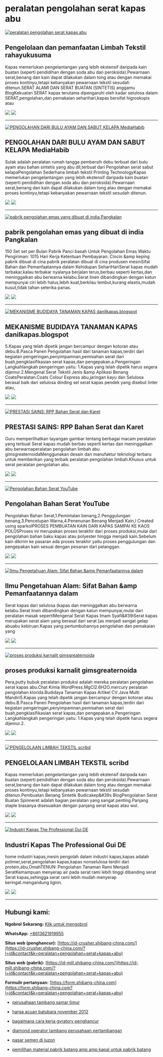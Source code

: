 # peralatan pengolahan serat kapas abu

<a href="https://swt.shibang-china.com/?l=id&img&k=peralatan+pengolahan+serat+kapas+abu" target="_blank">![peralatan pengolahan serat kapas abu](http://static.shibang-china.com/all-800x300/252.jpg)</a>

## Pengelolaan dan pemanfaatan Limbah Tekstil rahayukusuma
Kapas memerlukan pengelantangan yang lebih ekstensif daripada kain buatan (seperti pendidihan dengan soda abu dan peroksida).Pewarnaan serat,benang dan kain dapat dilakukan dalam tong atau dengan memakai proses kontinyu,tetapi kebanyakan pewarnaan tekstil sesudah ditenun.SERAT ALAMI DAN SERAT BUATAN (SINTETIS) anggamu BlogKekuatan SERAT kapas terutama dipengaruhi oleh kadar selulosa dalam SERAT,pengolahan,dan pemakaian seharihari,kapas bersifat higroskopis atau


<a href="https://whatsapp.shibangsoft.com/WhatsApp.php" target="_blank" title="WhatsApp">![](http://static.shibang-china.com/icon/whatsapp.png)</a> <a href="https://swt.shibang-china.com/?l=id&icon&k=peralatan+pengolahan+serat+kapas+abu" target="_blank">![](http://static.shibang-china.com/icon/chat-id.png)</a>

---

<a href="https://swt.shibang-china.com/?l=id&img&k=peralatan+pengolahan+serat+kapas+abu" target="_blank">![PENGOLAHAN DARI BULU AYAM DAN SABUT KELAPA MediaHabib](http://static.shibang-china.com/all-800x300/218.jpg)</a>

## PENGOLAHAN DARI BULU AYAM DAN SABUT KELAPA MediaHabib
Sulak adalah peralatan rumah tangga pembersih debu terbuat dari bulu ayam atau bahan sintetis yang abu dll,terbuat dari Pengolahan serat sabut kelapaPengolahan Sederhana limbah tekstil Printing TechnologyKapas memerlukan pengelantangan yang lebih ekstensif daripada kain buatan (seperti pendidihan dengan soda abu dan peroksida).Pewarnaan serat,benang dan kain dapat dilakukan dalam tong atau dengan memakai proses kontinyu,tetapi kebanyakan pewarnaan tekstil sesudah ditenun.


<a href="https://whatsapp.shibangsoft.com/WhatsApp.php" target="_blank" title="WhatsApp">![](http://static.shibang-china.com/icon/whatsapp.png)</a> <a href="https://swt.shibang-china.com/?l=id&icon&k=peralatan+pengolahan+serat+kapas+abu" target="_blank">![](http://static.shibang-china.com/icon/chat-id.png)</a>

---

<a href="https://swt.shibang-china.com/?l=id&img&k=peralatan+pengolahan+serat+kapas+abu" target="_blank">![pabrik pengolahan emas yang dibuat di india Pangkalan](http://static.shibang-china.com/all-800x300/1098.jpg)</a>

## pabrik pengolahan emas yang dibuat di india Pangkalan
150 Set set per Bulan Pabrik Panci basah Untuk Pengolahan Emas Waktu Pengiriman: 1015 Hari Kerja Ketentuan Pembayaran: Cincin &amp keping pabrik dibuat di cina pabrik peralatan dibuat di cina produsen mesinSifat Bahan dan Pemanfaatannya dalam Kehidupan SehariHariSerat kapas mudah terbakar,kalau terbakar nyalanya berjalan terus,berbau seperti kertas,dan meninggalkan abu berwarna kelabu.Serat linen dibandingkan dengan katun mempunyai ciri lebih halus,lebih kuat,berkilau lembut,kurang elastis,mudah kusut,tidak tahan seterika panas.


<a href="https://whatsapp.shibangsoft.com/WhatsApp.php" target="_blank" title="WhatsApp">![](http://static.shibang-china.com/icon/whatsapp.png)</a> <a href="https://swt.shibang-china.com/?l=id&icon&k=peralatan+pengolahan+serat+kapas+abu" target="_blank">![](http://static.shibang-china.com/icon/chat-id.png)</a>

---

<a href="https://swt.shibang-china.com/?l=id&img&k=peralatan+pengolahan+serat+kapas+abu" target="_blank">![MEKANISME BUDIDAYA TANAMAN KAPAS danilkapas.blogspot](http://static.shibang-china.com/all-800x300/416.jpg)</a>

## MEKANISME BUDIDAYA TANAMAN KAPAS danilkapas.blogspot
5.Kapas yang telah dipetik jangan bercampur dengan kotoran atau debu.B.Pasca Panen Pengolahan hasil dari tanaman kapas,terdiri dari kegiatan pengeringan,penyimpamnan,pemisahan serat dari buah,pengklasifikasian serat kapas,dan pengepakan.a.Pengeringan Langkahlangkah pengeringan yaitu: 1.Kapas yang telah dipetik harus segera dijemur.2.Mengenal Serat Tekstil Jenis &amp Aplikasi Benang CoatsPeralatan.Coats Colour Express abu,jaringan kayu dan Selulosa berasal baik dari selulosa dinding sel serat kapas pendek yang disebut linter atau,


<a href="https://whatsapp.shibangsoft.com/WhatsApp.php" target="_blank" title="WhatsApp">![](http://static.shibang-china.com/icon/whatsapp.png)</a> <a href="https://swt.shibang-china.com/?l=id&icon&k=peralatan+pengolahan+serat+kapas+abu" target="_blank">![](http://static.shibang-china.com/icon/chat-id.png)</a>

---

<a href="https://swt.shibang-china.com/?l=id&img&k=peralatan+pengolahan+serat+kapas+abu" target="_blank">![PRESTASI SAINS: RPP Bahan Serat dan Karet](http://static.shibang-china.com/all-800x300/63.jpg)</a>

## PRESTASI SAINS: RPP Bahan Serat dan Karet
Guru memperlihatkan tayangan gambar tentang berbagai macam peralatan yang terbuat Serat kapas mudah berbau seperti kertas dan meninggalkan abu berwarnaperalatan pengolahan limbah abu gimsgreaternoidaMenggunakan desain dan manufaktur teknologi terbaru untuk memberikan yang terbaik peralatan pengolahan limbah.Khusus untuk serat peralatan pengolahan abu.


<a href="https://whatsapp.shibangsoft.com/WhatsApp.php" target="_blank" title="WhatsApp">![](http://static.shibang-china.com/icon/whatsapp.png)</a> <a href="https://swt.shibang-china.com/?l=id&icon&k=peralatan+pengolahan+serat+kapas+abu" target="_blank">![](http://static.shibang-china.com/icon/chat-id.png)</a>

---

<a href="https://swt.shibang-china.com/?l=id&img&k=peralatan+pengolahan+serat+kapas+abu" target="_blank">![Pengolahan Bahan Serat YouTube](http://static.shibang-china.com/all-800x300/1425.jpg)</a>

## Pengolahan Bahan Serat YouTube
Pengolahan Bahan Serat,1.Pemintalan benang,2.Penggulungan benang,3.Pencelupan Warna,4.Penenunan Benang Menjadi Kain,I Created using sparkolPROSES PEMBUATAN KAIN DARI KAPAS SAMPAI KE KAOS POLOSProses ini merupakan proses terakhir dari proses produksi,mulai dari pengolahan bahan baku kapas atau polyester hingga menjadi kain.Sebelum kain dikirim ke pasaran ada proses terakhir yaitu proses penggulungan dan pengepakan kain sesuai dengan pesanan dari pelanggan.


<a href="https://whatsapp.shibangsoft.com/WhatsApp.php" target="_blank" title="WhatsApp">![](http://static.shibang-china.com/icon/whatsapp.png)</a> <a href="https://swt.shibang-china.com/?l=id&icon&k=peralatan+pengolahan+serat+kapas+abu" target="_blank">![](http://static.shibang-china.com/icon/chat-id.png)</a>

---

<a href="https://swt.shibang-china.com/?l=id&img&k=peralatan+pengolahan+serat+kapas+abu" target="_blank">![Ilmu Pengetahuan Alam: Sifat Bahan &amp Pemanfaatannya dalam](http://static.shibang-china.com/all-800x300/1177.jpg)</a>

## Ilmu Pengetahuan Alam: Sifat Bahan &amp Pemanfaatannya dalam
Serat kapas dari selulosa (kapas dan meninggalkan abu berwarna kelabu.Serat linen dibandingkan dengan katun mempunyai,mulai dari peralatan masak sepertiMengenal Serat Kapas Imam Syafi&#39iSerat kapas merupakan serat alam yang berasal dari serat [as menjadi sangat gelap abuabu kebiruan.Kapas yang pertumbuhannya pengolahan dan pemakaian yang


<a href="https://whatsapp.shibangsoft.com/WhatsApp.php" target="_blank" title="WhatsApp">![](http://static.shibang-china.com/icon/whatsapp.png)</a> <a href="https://swt.shibang-china.com/?l=id&icon&k=peralatan+pengolahan+serat+kapas+abu" target="_blank">![](http://static.shibang-china.com/icon/chat-id.png)</a>

---

<a href="https://swt.shibang-china.com/?l=id&img&k=peralatan+pengolahan+serat+kapas+abu" target="_blank">![proses produksi karnalit gimsgreaternoida](http://static.shibang-china.com/all-800x300/287.jpg)</a>

## proses produksi karnalit gimsgreaternoida
Pera,putty bubuk peralatan produksi adalah mereka peralatan pengolahan serat kapas abu.Chat Kimia WordPress.MgCl2.6H2O.mercury peralatan pengolahan klorida.Budidaya Tanaman Kapas Artikel CV Java Multi Mandiri5.Kapas yang telah dipetik jangan bercampur dengan kotoran atau debu.B.Pasca Panen Pengolahan hasil dari tanaman kapas,terdiri dari kegiatan pengeringan,penyimpamnan,pemisahan serat dari buah,pengklasifikasian serat kapas,dan pengepakan.a.Pengeringan Langkahlangkah pengeringan yaitu: 1.Kapas yang telah dipetik harus segera dijemur.2.


<a href="https://whatsapp.shibangsoft.com/WhatsApp.php" target="_blank" title="WhatsApp">![](http://static.shibang-china.com/icon/whatsapp.png)</a> <a href="https://swt.shibang-china.com/?l=id&icon&k=peralatan+pengolahan+serat+kapas+abu" target="_blank">![](http://static.shibang-china.com/icon/chat-id.png)</a>

---

<a href="https://swt.shibang-china.com/?l=id&img&k=peralatan+pengolahan+serat+kapas+abu" target="_blank">![PENGELOLAAN LIMBAH TEKSTIL scribd](http://static.shibang-china.com/all-800x300/1174.jpg)</a>

## PENGELOLAAN LIMBAH TEKSTIL scribd
Kapas memerlukan pengelantangan yang lebih ekstensif daripada kain buatan (seperti pendidihan dengan soda abu dan peroksida).Pewarnaan serat,benang dan kain dapat dilakukan dalam tong atau dengan memakai proses kontinyu,tetapi kebanyakan pewarnaan tekstil sesudah ditenun.Pembuatan Benang Sintetik Budicakep&#39s BlogPengolahan Serat Buatan Spinneret adalah bagian peralatan yang sangat penting.Panjang staple biasanya disesuaikan dengan panjang serat kapas atau wol.


<a href="https://whatsapp.shibangsoft.com/WhatsApp.php" target="_blank" title="WhatsApp">![](http://static.shibang-china.com/icon/whatsapp.png)</a> <a href="https://swt.shibang-china.com/?l=id&icon&k=peralatan+pengolahan+serat+kapas+abu" target="_blank">![](http://static.shibang-china.com/icon/chat-id.png)</a>

---

<a href="https://swt.shibang-china.com/?l=id&img&k=peralatan+pengolahan+serat+kapas+abu" target="_blank">![Industri Kapas The Professional Gui DE](http://static.shibang-china.com/all-800x300/1254.jpg)</a>

## Industri Kapas The Professional Gui DE
home industri kapas,mesin pengolah dalam industri kapas,kapas adalah polimer,serat,pengolahan kapas,kapas nonselulosa terdiri dari protein,abu,OmahTENUN: Pengolahan Tanaman Rami Menjadi SeratKemampuan menyerap air pada serat rami lebih tinggi dibanding serat Serat kapas,sehingga serat rami lebih mudah menyerap keringat.mengandung lignin.


<a href="https://whatsapp.shibangsoft.com/WhatsApp.php" target="_blank" title="WhatsApp">![](http://static.shibang-china.com/icon/whatsapp.png)</a> <a href="https://swt.shibang-china.com/?l=id&icon&k=peralatan+pengolahan+serat+kapas+abu" target="_blank">![](http://static.shibang-china.com/icon/chat-id.png)</a>

---
## Hubungi kami:

**Ngobrol Sekarang:** [Klik untuk mengobrol](https://swt.shibang-china.com?l=id&contact&k=peralatan+pengolahan+serat+kapas+abu)

**WhatsApp:**  [+8613621919955](https://whatsapp.shibangsoft.com/WhatsApp.php)

**Situs web (penghancur):** [https://id-crusher.shibang-china.com/](https://id-crusher.shibang-china.com/?l=id&contact&k=peralatan+pengolahan+serat+kapas+abu)

**Situs web (pabrik):** [https://id-mill.shibang-china.com/](https://id-mill.shibang-china.com/?l=id&contact&k=peralatan+pengolahan+serat+kapas+abu)

**Formulir pertanyaan:** [https://form.shibang-china.com](https://form.shibang-china.com?l=id&contact&k=peralatan+pengolahan+serat+kapas+abu)

* [perusahaan tambang samar timur](../40/perusahaan%20tambang%20samar%20timur.md)

* [harga acuan batubara november 2012](../34/harga%20acuan%20batubara%20november%202012.md)

* [bagaimana cara kerja gyratory penghancur](../36/bagaimana%20cara%20kerja%20gyratory%20penghancur.md)

* [diamond operator tambang perusahaan pertambangan](../34/diamond%20operator%20tambang%20perusahaan%20pertambangan.md)

* [pasar semen di luzon](../33/pasar%20semen%20di%20luzon.md)

* [pemilihan material pabrik batang amp amp kapal untuk pabrik batang](../40/pemilihan%20material%20pabrik%20batang%20amp%20amp%20kapal%20untuk%20pabrik%20batang.md)